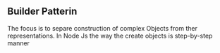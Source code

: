 ## Builder Patterin 

The focus is to separe construction of complex Objects from ther representations. In Node Js
the way the create objects is step-by-step manner


